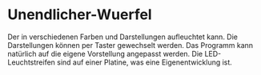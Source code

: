 # Unendlicher-Wuerfel
Der in verschiedenen Farben und Darstellungen aufleuchtet kann. Die Darstellungen können per Taster gewechselt werden.
Das Programm kann natürlich auf die eigene Vorstellung angepasst werden.
Die LED-Leuchtstreifen sind auf einer Platine, was eine Eigenentwicklung ist.
